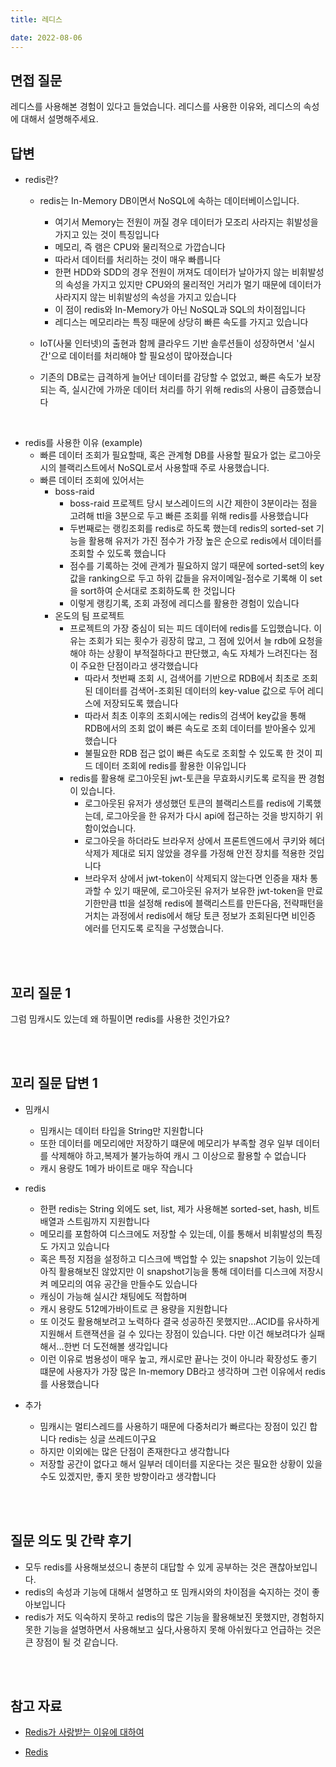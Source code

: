 ```yaml
---
title: 레디스

date: 2022-08-06
---
```


## 면접 질문

레디스를 사용해본 경험이 있다고 들었습니다. 레디스를 사용한 이유와, 레디스의 속성에 대해서 설명해주세요.
<br />

## 답변

-   redis란?

    -   redis는 In-Memory DB이면서 NoSQL에 속하는 데이터베이스입니다.
        -   여기서 Memory는 전원이 꺼질 경우 데이터가 모조리 사라지는 휘발성을 가지고 있는 것이 특징입니다
        -   메모리, 즉 램은 CPU와 물리적으로 가깝습니다
        -   따라서 데이터를 처리하는 것이 매우 빠릅니다
        -   한편 HDD와 SDD의 경우 전원이 꺼져도 데이터가 날아가지 않는 비휘발성의 속성을 가지고 있지만 CPU와의 물리적인 거리가 멀기 때문에 데이터가 사라지지 않는 비휘발성의 속성을 가지고 있습니다
        -   이 점이 redis와 In-Memory가 아닌 NoSQL과 SQL의 차이점입니다
        -   레디스는 메모리라는 특징 때문에 상당히 빠른 속도를 가지고 있습니다
    -   IoT(사물 인터넷)의 출현과 함께 클라우드 기반 솔루션들이 성장하면서 '실시간'으로 데이터를 처리해야 할 필요성이 많아졌습니다

    -   기존의 DB로는 급격하게 늘어난 데이터를 감당할 수 없었고, 빠른 속도가 보장되는 즉, 실시간에 가까운 데이터 처리를 하기 위해 redis의 사용이 급증했습니다

<br>

-   redis를 사용한 이유 (example)
    -   빠른 데이터 조회가 필요할때, 혹은 관계형 DB를 사용할 필요가 없는 로그아웃 시의 블랙리스트에서 NoSQL로서 사용할때 주로 사용했습니다.
    -   빠른 데이터 조회에 있어서는
        -   boss-raid
            -   boss-raid 프로젝트 당시 보스레이드의 시간 제한이 3분이라는 점을 고려해 ttl을 3분으로 두고 빠른 조회를 위해 redis를 사용했습니다
            -   두번째로는 랭킹조회를 redis로 하도록 했는데 redis의 sorted-set 기능을 활용해 유저가 가진 점수가 가장 높은 순으로 redis에서 데이터를 조회할 수 있도록 했습니다
            -   점수를 기록하는 것에 관계가 필요하지 않기 때문에 sorted-set의 key 값을 ranking으로 두고 하위 값들을 유저이메일-점수로 기록해 이 set을 sort하여 순서대로 조회하도록 한 것입니다
            -   이렇게 랭킹기록, 조회 과정에 레디스를 활용한 경험이 있습니다
        -   온도의 팀 프로젝트
            -   프로젝트의 가장 중심이 되는 피드 데이터에 redis를 도입했습니다. 이유는 조회가 되는 횟수가 굉장히 많고, 그 점에 있어서 늘 rdb에 요청을 해야 하는 상황이 부적절하다고 판단했고, 속도 자체가 느려진다는 점이 주요한 단점이라고 생각했습니다
                -   따라서 첫번째 조회 시, 검색어를 기반으로 RDB에서 최초로 조회된 데이터를 검색어-조회된 데이터의 key-value 값으로 두어 레디스에 저장되도록 했습니다
                -   따라서 최초 이후의 조회시에는 redis의 검색어 key값을 통해 RDB에서의 조회 없이 빠른 속도로 조회 데이터를 받아올수 있게 했습니다
                -   불필요한 RDB 접근 없이 빠른 속도로 조회할 수 있도록 한 것이 피드 데이터 조회에 redis를 활용한 이유입니다
            -   redis를 활용해 로그아웃된 jwt-토큰을 무효화시키도록 로직을 짠 경험이 있습니다.
                -   로그아웃된 유저가 생성했던 토큰의 블랙리스트를 redis에 기록했는데, 로그아웃을 한 유저가 다시 api에 접근하는 것을 방지하기 위함이었습니다.
                -   로그아웃을 하더라도 브라우저 상에서 프론트엔드에서 쿠키와 헤더 삭제가 제대로 되지 않았을 경우를 가정해 안전 장치를 적용한 것입니다
                -   브라우저 상에서 jwt-token이 삭제되지 않는다면 인증을 재차 통과할 수 있기 때문에, 로그아웃된 유저가 보유한 jwt-token을 만료 기한만큼 ttl을 설정해 redis에 블랙리스트를 만든다음, 전략패턴을 거치는 과정에서 redis에서 해당 토큰 정보가 조회된다면 비인증 에러를 던지도록 로직을 구성했습니다.

<br>
<br />

## 꼬리 질문 1

그럼 밈캐시도 있는데 왜 하필이면 redis를 사용한 것인가요?

<br>
<br />

## 꼬리 질문 답변 1

-   밈캐시
    -   밈캐시는 데이터 타입을 String만 지원합니다
    -   또한 데이터를 메모리에만 저장하기 떄문에 메모리가 부족할 경우 일부 데이터를 삭제해야 하고,복제가 불가능하여 캐시 그 이상으로 활용할 수 없습니다
    -   캐시 용량도 1메가 바이트로 매우 작습니다
-   redis

    -   한편 redis는 String 외에도 set, list, 제가 사용해본 sorted-set, hash, 비트 배열과 스트림까지 지원합니다
    -   메모리를 포함하여 디스크에도 저장할 수 있는데, 이를 통해서 비휘발성의 특징도 가지고 있습니다
    -   혹은 특정 지점을 설정하고 디스크에 백업할 수 있는 snapshot 기능이 있는데 아직 활용해보진 않았지만 이 snapshot기능을 통해 데이터를 디스크에 저장시켜 메모리의 여유 공간을 만들수도 있습니다
    -   캐싱이 가능해 실시간 채팅에도 적합하며
    -   캐시 용량도 512메가바이트로 큰 용량을 지원합니다
    -   또 이것도 활용해보려고 노력하다 결국 성공하진 못했지만...ACID를 유사하게 지원해서 트랜잭션을 걸 수 있다는 장점이 있습니다. 다만 이건 해보려다가 실패해서...한번 더 도전해볼 생각입니다
    -   이런 이유로 범용성이 매우 높고, 캐시로만 끝나는 것이 아니라 확장성도 좋기 떄문에 사용자가 가장 많은 In-memory DB라고 생각하며 그런 이유에서 redis를 사용했습니다

-   추가
    -   밈캐시는 멀티스레드를 사용하기 때문에 다중처리가 빠르다는 장점이 있긴 합니다 redis는 싱글 쓰레드이구요
    -   하지만 이외에는 많은 단점이 존재한다고 생각합니다
    -   저장할 공간이 없다고 해서 일부러 데이터를 지운다는 것은 필요한 상황이 있을 수도 있겠지만, 좋지 못한 방향이라고 생각합니다

<br>
<br />

## 질문 의도 및 간략 후기

-   모두 redis를 사용해보셨으니 충분히 대답할 수 있게 공부하는 것은 괜찮아보입니다.
-   redis의 속성과 기능에 대해서 설명하고 또 밈캐시와의 차이점을 숙지하는 것이 좋아보입니다
-   redis가 저도 익숙하지 못하고 redis의 많은 기능을 활용해보진 못했지만, 경험하지 못한 기능을 설명하면서 사용해보고 싶다,사용하지 못해 아쉬웠다고 언급하는 것은 큰 장점이 될 것 같습니다.

<br>
<br />

## 참고 자료

-   [Redis가 사랑받는 이유에 대하여](https://velog.io/@yukina1418/Redis%EA%B0%80-%EC%82%AC%EB%9E%91%EB%B0%9B%EB%8A%94-%EC%9D%B4%EC%9C%A0%EC%97%90-%EB%8C%80%ED%95%98%EC%97%AC-%EC%9E%91%EC%84%B1%EC%A4%91)

-   [Redis](https://gyoogle.dev/blog/computer-science/data-base/Redis.html)

